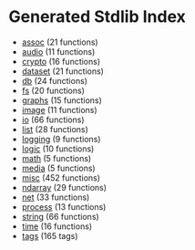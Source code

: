 # Generated Stdlib Index

- [assoc](assoc.md) (21 functions)
- [audio](audio.md) (11 functions)
- [crypto](crypto.md) (16 functions)
- [dataset](dataset.md) (21 functions)
- [db](db.md) (24 functions)
- [fs](fs.md) (20 functions)
- [graphs](graphs.md) (15 functions)
- [image](image.md) (11 functions)
- [io](io.md) (66 functions)
- [list](list.md) (28 functions)
- [logging](logging.md) (9 functions)
- [logic](logic.md) (10 functions)
- [math](math.md) (5 functions)
- [media](media.md) (5 functions)
- [misc](misc.md) (452 functions)
- [ndarray](ndarray.md) (29 functions)
- [net](net.md) (33 functions)
- [process](process.md) (13 functions)
- [string](string.md) (66 functions)
- [time](time.md) (16 functions)
- [tags](tags.md) (165 tags)
